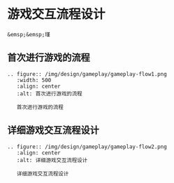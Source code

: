 # 游戏交互流程设计

```{admonition} 作者
&emsp;&emsp;瑾
```

## 首次进行游戏的流程

```{eval-rst}
.. figure:: /img/design/gameplay/gameplay-flow1.png
   :width: 500
   :align: center
   :alt: 首次进行游戏的流程

   首次进行游戏的流程
```

## 详细游戏交互流程设计

```{eval-rst}
.. figure:: /img/design/gameplay/gameplay-flow2.png
   :align: center
   :alt: 详细游戏交互流程设计

   详细游戏交互流程设计
```
